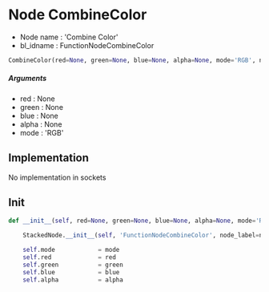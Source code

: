 # Node CombineColor

- Node name : 'Combine Color'
- bl_idname : FunctionNodeCombineColor


``` python
CombineColor(red=None, green=None, blue=None, alpha=None, mode='RGB', node_label=None, node_color=None)
```
##### Arguments

- red : None
- green : None
- blue : None
- alpha : None
- mode : 'RGB'

## Implementation

No implementation in sockets

## Init

``` python
def __init__(self, red=None, green=None, blue=None, alpha=None, mode='RGB', node_label=None, node_color=None):

    StackedNode.__init__(self, 'FunctionNodeCombineColor', node_label=node_label, node_color=node_color)

    self.mode            = mode
    self.red             = red
    self.green           = green
    self.blue            = blue
    self.alpha           = alpha
```
